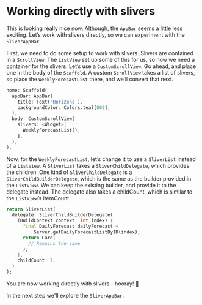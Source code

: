# Working directly with slivers

This is looking really nice now. Although, the `AppBar`
seems a little less exciting. Let’s work with slivers directly,
so we can experiment with the `SliverAppBar`. 

First, we need to do some setup to work with slivers.
Slivers are contained in a `ScrollView`. The `ListView`
set up some of this for us, so now we need a container
for the slivers. Let’s use a `CustomScrollView`. Go ahead,
and place one in the body of the `Scaffold`. A custom
`ScrollView` takes a list of slivers, so place the
`WeeklyForecastList` there, and we’ll convert that next.

```dart
home: Scaffold(
  appBar: AppBar(
    title: Text('Horizons'),
    backgroundColor: Colors.teal[800],
  ),
  body: CustomScrollView(
    slivers: <Widget>[
      WeeklyForecastList(),
    ],
  ),
),
```

Now, for the `WeeklyForecastList`, let’s change it to use a
`SliverList` instead of a `ListView`. A `SliverList` takes a
`SliverChildDelegate`, which provides the children. One kind
of `SliverChildDelegate` is a `SliverChildBuilderDelegate`, which
is the same as the builder provided in the `ListView`. We can
keep the existing builder, and provide it to the delegate instead.
The delegate also takes a childCount, which is similar to the
`ListView`’s itemCount.

```dart
return SliverList(
  delegate: SliverChildBuilderDelegate(
    (BuildContext context, int index) {
      final DailyForecast dailyForecast =
          Server.getDailyForecastListByID(index);
      return Card(
        // Remains the same
      );
    },
    childCount: 7,
  )
);
```

You are now working directly with slivers - hooray! 🎉 

In the next step we'll explore the `SliverAppBar`.  